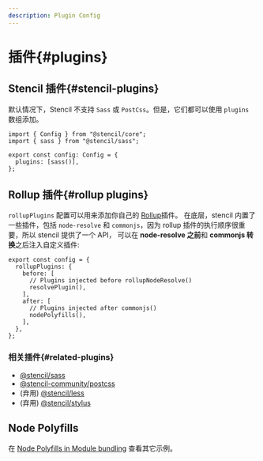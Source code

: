 ```yaml
---
description: Plugin Config
---
```


# 插件{#plugins}

## Stencil 插件{#stencil-plugins}

默认情况下，Stencil 不支持 `Sass` 或 `PostCss`。但是，它们都可以使用 `plugins` 数组添加。

```tsx
import { Config } from "@stencil/core";
import { sass } from "@stencil/sass";

export const config: Config = {
  plugins: [sass()],
};
```

## Rollup 插件{#rollup plugins}

`rollupPlugins` 配置可以用来添加你自己的 [Rollup](https://rollupjs.org)插件。
在底层，stencil 内置了一些插件，包括 `node-resolve` 和 `commonjs`，因为 rollup 插件的执行顺序很重要，所以 stencil 提供了一个 API，
可以在 **node-resolve 之前**和 **commonjs 转换**之后注入自定义插件:

```tsx
export const config = {
  rollupPlugins: {
    before: [
      // Plugins injected before rollupNodeResolve()
      resolvePlugin(),
    ],
    after: [
      // Plugins injected after commonjs()
      nodePolyfills(),
    ],
  },
};
```

### 相关插件{#related-plugins}

- [@stencil/sass](https://www.npmjs.com/package/@stencil/sass)
- [@stencil-community/postcss](https://www.npmjs.com/package/@stencil-community/postcss)
- (弃用) [@stencil/less](https://www.npmjs.com/package/@stencil/less)
- (弃用) [@stencil/stylus](https://www.npmjs.com/package/@stencil/stylus)

## Node Polyfills

在 [Node Polyfills in Module bundling](../guides/module-bundling#node-polyfills) 查看其它示例。
